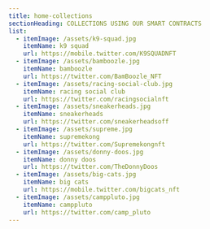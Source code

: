 ```yaml
---
title: home-collections
sectionHeading: COLLECTIONS USING OUR SMART CONTRACTS
list:
  - itemImage: /assets/k9-squad.jpg
    itemName: k9 squad
    url: https://mobile.twitter.com/K9SQUADNFT
  - itemImage: /assets/bamboozle.jpg
    itemName: bamboozle
    url: https://twitter.com/BamBoozle_NFT
  - itemImage: /assets/racing-social-club.jpg
    itemName: racing social club
    url: https://twitter.com/racingsocialnft
  - itemImage: /assets/sneakerheads.jpg
    itemName: sneakerheads
    url: https://twitter.com/sneakerheadsoff
  - itemImage: /assets/supreme.jpg
    itemName: supremekong
    url: https://twitter.com/Supremekongnft
  - itemImage: /assets/donny-doos.jpg
    itemName: donny doos
    url: https://twitter.com/TheDonnyDoos
  - itemImage: /assets/big-cats.jpg
    itemName: big cats
    url: https://mobile.twitter.com/bigcats_nft
  - itemImage: /assets/camppluto.jpg
    itemName: camppluto
    url: https://twitter.com/camp_pluto
---
```


